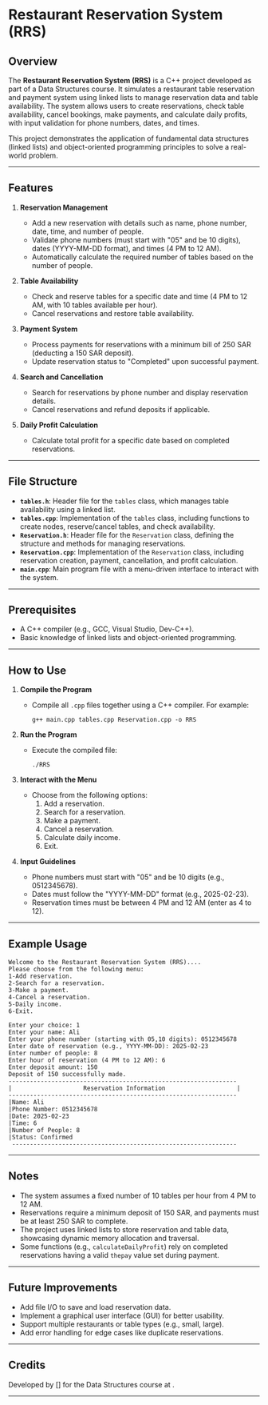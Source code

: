 # Restaurant Reservation System (RRS)

## Overview
The **Restaurant Reservation System (RRS)** is a C++ project developed as part of a Data Structures course. It simulates a restaurant table reservation and payment system using linked lists to manage reservation data and table availability. The system allows users to create reservations, check table availability, cancel bookings, make payments, and calculate daily profits, with input validation for phone numbers, dates, and times.

This project demonstrates the application of fundamental data structures (linked lists) and object-oriented programming principles to solve a real-world problem.

---

## Features
1. **Reservation Management**
   - Add a new reservation with details such as name, phone number, date, time, and number of people.
   - Validate phone numbers (must start with "05" and be 10 digits), dates (YYYY-MM-DD format), and times (4 PM to 12 AM).
   - Automatically calculate the required number of tables based on the number of people.

2. **Table Availability**
   - Check and reserve tables for a specific date and time (4 PM to 12 AM, with 10 tables available per hour).
   - Cancel reservations and restore table availability.

3. **Payment System**
   - Process payments for reservations with a minimum bill of 250 SAR (deducting a 150 SAR deposit).
   - Update reservation status to "Completed" upon successful payment.

4. **Search and Cancellation**
   - Search for reservations by phone number and display reservation details.
   - Cancel reservations and refund deposits if applicable.

5. **Daily Profit Calculation**
   - Calculate total profit for a specific date based on completed reservations.

---

## File Structure
- **`tables.h`**: Header file for the `tables` class, which manages table availability using a linked list.
- **`tables.cpp`**: Implementation of the `tables` class, including functions to create nodes, reserve/cancel tables, and check availability.
- **`Reservation.h`**: Header file for the `Reservation` class, defining the structure and methods for managing reservations.
- **`Reservation.cpp`**: Implementation of the `Reservation` class, including reservation creation, payment, cancellation, and profit calculation.
- **`main.cpp`**: Main program file with a menu-driven interface to interact with the system.

---

## Prerequisites
- A C++ compiler (e.g., GCC, Visual Studio, Dev-C++).
- Basic knowledge of linked lists and object-oriented programming.

---

## How to Use
1. **Compile the Program**
   - Compile all `.cpp` files together using a C++ compiler. For example:
     ```
     g++ main.cpp tables.cpp Reservation.cpp -o RRS
     ```
2. **Run the Program**
   - Execute the compiled file:
     ```
     ./RRS
     ```
3. **Interact with the Menu**
   - Choose from the following options:
     1. Add a reservation.
     2. Search for a reservation.
     3. Make a payment.
     4. Cancel a reservation.
     5. Calculate daily income.
     6. Exit.

4. **Input Guidelines**
   - Phone numbers must start with "05" and be 10 digits (e.g., 0512345678).
   - Dates must follow the "YYYY-MM-DD" format (e.g., 2025-02-23).
   - Reservation times must be between 4 PM and 12 AM (enter as 4 to 12).

---

## Example Usage
```
Welcome to the Restaurant Reservation System (RRS)....
Please choose from the following menu:
1-Add reservation.
2-Search for a reservation.
3-Make a payment.
4-Cancel a reservation.
5-Daily income.
6-Exit.

Enter your choice: 1
Enter your name: Ali
Enter your phone number (starting with 05,10 digits): 0512345678
Enter date of reservation (e.g., YYYY-MM-DD): 2025-02-23
Enter number of people: 8
Enter hour of reservation (4 PM to 12 AM): 6
Enter deposit amount: 150
Deposit of 150 successfully made.
----------------------------------------------------------------
|                    Reservation Information                    |
----------------------------------------------------------------
|Name: Ali
|Phone Number: 0512345678
|Date: 2025-02-23
|Time: 6
|Number of People: 8
|Status: Confirmed
 ---------------------------------------------------------------
```

---

## Notes
- The system assumes a fixed number of 10 tables per hour from 4 PM to 12 AM.
- Reservations require a minimum deposit of 150 SAR, and payments must be at least 250 SAR to complete.
- The project uses linked lists to store reservation and table data, showcasing dynamic memory allocation and traversal.
- Some functions (e.g., `calculateDailyProfit`) rely on completed reservations having a valid `thepay` value set during payment.

---

## Future Improvements
- Add file I/O to save and load reservation data.
- Implement a graphical user interface (GUI) for better usability.
- Support multiple restaurants or table types (e.g., small, large).
- Add error handling for edge cases like duplicate reservations.

---

## Credits
Developed by [] for the Data Structures course at .

---
